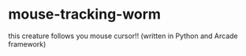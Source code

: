 # mouse-tracking-worm
this creature follows you mouse cursor!! (written in Python and Arcade framework)
